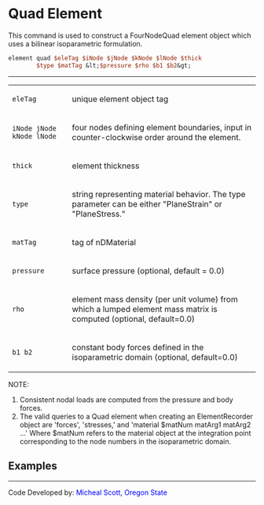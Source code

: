 # Quad Element

<p>This command is used to construct a FourNodeQuad element object which
uses a bilinear isoparametric formulation.</p>

```tcl
element quad $eleTag $iNode $jNode $kNode $lNode $thick
        $type $matTag &lt;$pressure $rho $b1 $b2&gt;
```
<hr />
<table>
<tbody>
<tr class="odd">
<td><code class="parameter-table-variable">eleTag</code></td>
<td><p>unique element object tag</p></td>
</tr>
<tr class="even">
<td><p><code class="parameter-table-variable">iNode jNode kNode lNode</code></p></td>
<td><p>four nodes defining element boundaries, input in
counter-clockwise order around the element.</p></td>
</tr>
<tr class="odd">
<td><code class="parameter-table-variable">thick</code></td>
<td><p>element thickness</p></td>
</tr>
<tr class="even">
<td><code class="parameter-table-variable">type</code></td>
<td><p>string representing material behavior. The type parameter can be
either "PlaneStrain" or "PlaneStress."</p></td>
</tr>
<tr class="odd">
<td><code class="parameter-table-variable">matTag</code></td>
<td><p>tag of nDMaterial</p></td>
</tr>
<tr class="even">
<td><code class="parameter-table-variable">pressure</code></td>
<td><p>surface pressure (optional, default = 0.0)</p></td>
</tr>
<tr class="odd">
<td><code class="parameter-table-variable">rho</code></td>
<td><p>element mass density (per unit volume) from which a lumped
element mass matrix is computed (optional, default=0.0)</p></td>
</tr>
<tr class="even">
<td><p><code class="parameter-table-variable">b1 b2</code></p></td>
<td><p>constant body forces defined in the isoparametric domain
(optional, default=0.0)</p></td>
</tr>
</tbody>
</table>
<p>NOTE:</p>
<ol>
<li>Consistent nodal loads are computed from the pressure and body
forces.</li>
<li>The valid queries to a Quad element when creating an ElementRecorder
object are 'forces', 'stresses,' and 'material $matNum matArg1 matArg2
...' Where $matNum refers to the material object at the integration
point corresponding to the node numbers in the isoparametric
domain.</li>
</ol>

## Examples

<hr />
<p>Code Developed by: <span style="color:blue"> Micheal Scott,
Oregon State </span></p>
